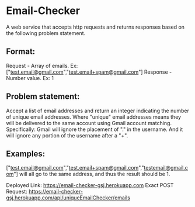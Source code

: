 # Email-Checker
A web service that accepts http requests and returns responses based on the following problem statement. 
## Format:
Request - Array of emails. Ex: ["test.email@gmail.com","test.email+spam@gmail.com"]
Response - Number value. Ex: 1
## Problem statement: 
Accept a list of email addresses and return an integer indicating the number of unique email addresses. Where "unique" email addresses means they will be delivered to the same account using Gmail account matching. Specifically: Gmail will ignore the placement of "." in the username. And it will ignore any portion of the username after a "+".
## Examples:
["test.email@gmail.com","test.email+spam@gmail.com","testemail@gmail.com"] will all go to the same address, and thus the result should be 1.

Deployed Link: https://email-checker-gsj.herokuapp.com
Exact POST Request: https://email-checker-gsj.herokuapp.com/api/uniqueEmailChecker/emails
